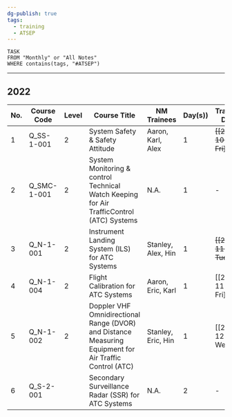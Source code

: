 ```yaml
---
dg-publish: true
tags:
  - training
  - ATSEP
---
```

```dataview
TASK
FROM "Monthly" or "All Notes"
WHERE contains(tags, "#ATSEP")
```
---
## 2022
| No. | Course Code  | Level                 | Course Title                                                                                             | NM Trainees              | Day(s)) | Training Date  |
|-----|--------------|-----------------------|----------------------------------------------------------------------------------------------------------|--------------------------|----------|----------------|
| 1   | Q_SS-1-001   |  2 | System Safety & Safety Attitude                                                                          | Aaron, Karl, Alex  | 1        |~~[[2022-10-07 Fri]]~~      |
| 2   | Q_SMC-1-001  |  2 | System Monitoring & control Technical Watch Keeping for Air TrafficControl (ATC) Systems                 | N.A.                     | 1        | -  |
| 3   | Q_N-1-001    |  2 | Instrument Landing System (ILS) for ATC Systems                                                          | Stanley, Alex, Hin       | 1        |  ~~[[2022-11-01 Tue]]~~     |
| 4   | Q_N-1-004    |  2 | Flight Calibration for ATC Systems                                                                       | Aaron, Eric, Karl  | 1        | [[2022-11-25 Fri]]      |
| 5   | Q_N-1-002    |  2 | Doppler VHF Omnidirectional Range (DVOR) and Distance Measuring Equipment for Air Traffic Control (ATC)  | Stanley, Eric, Hin| 1        | [[2022-12-14 Wed]]      |       
| 6   | Q_S-2-001    |  | Secondary Surveillance Radar (SSR) for ATC Systems                                                       | N.A.                     | 2        | -  |
